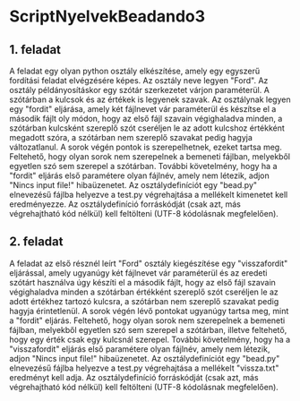 # ScriptNyelvekBeadando3
## 1. feladat
A feladat egy olyan python osztály elkészítése, amely egy egyszerű fordítási feladat elvégzésére képes. Az osztály neve legyen "Ford". Az osztály példányosításkor egy szótár szerkezetet várjon paraméterül. A szótárban a kulcsok és az értékek is legyenek szavak. Az osztálynak legyen egy "fordit" eljárása, amely két fájlnevet vár paraméterül és készítse el a második fájlt oly módon, hogy az első fájl szavain végighaladva minden, a szótárban kulcsként szereplő szót cseréljen le az adott kulcshoz értékként megadott szóra, a szótárban nem szereplő szavakat pedig hagyja változatlanul. A sorok végén pontok is szerepelhetnek, ezeket tartsa meg. Feltehető, hogy olyan sorok nem szerepelnek a bemeneti fájlban, melyekből egyetlen szó sem szerepel a szótárban. További követelmény, hogy ha a "fordit" eljárás első paramétere olyan fájlnév, amely nem létezik, adjon "Nincs input file!" hibaüzenetet.
Az osztálydefiníciót egy "bead.py" elnevezésű fájlba helyezve a test.py végrehajtása a mellékelt kimenetet kell eredményezze.
Az osztálydefiníció forráskódját (csak azt, más végrehajtható kód nélkül) kell feltölteni (UTF-8 kódolásnak megfelelően).
## 2. feladat
A feladat az első résznél leírt "Ford" osztály kiegészítése egy "visszafordit" eljárással, amely ugyanúgy két fájlnevet vár paraméterül és az eredeti szótárt használva úgy készíti el a második fájlt, hogy az első fájl szavain végighaladva minden a szótárban értékként szereplő szót cseréljen le az adott értékhez tartozó kulcsra, a szótárban nem szereplő szavakat pedig hagyja érintetlenül. A sorok végén lévő pontokat ugyanúgy tartsa meg, mint a "fordit" eljárás. Feltehető, hogy olyan sorok nem szerepelnek a bemeneti fájlban, melyekből egyetlen szó sem szerepel a szótárban, illetve feltehető, hogy egy érték csak egy kulcsnál szerepel. További követelmény, hogy ha a "visszafordit" eljárás első paramétere olyan fájlnév, amely nem létezik, adjon "Nincs input file!" hibaüzenetet.
Az osztálydefiníciót egy "bead.py" elnevezésű fájlba helyezve a test.py végrehajtása a mellékelt "vissza.txt" eredményt kell adja.
Az osztálydefiníció forráskódját (csak azt, más végrehajtható kód nélkül) kell feltölteni (UTF-8 kódolásnak megfelelően).
